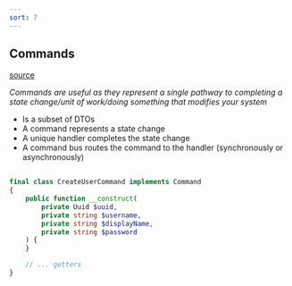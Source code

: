 ```yaml
---
sort: 7
---
```


## Commands

[source](https://barryvanveen.nl/blog/49-what-is-a-command-bus-and-why-should-you-use-it)

_Commands are useful as they represent a single pathway to completing a state change/unit of work/doing something that modifies your system_

- Is a subset of DTOs
- A command represents a state change
- A unique handler completes the state change
- A command bus routes the command to the handler (synchronously or asynchronously)

```php
 
final class CreateUserCommand implements Command
{
    public function __construct(
        private Uuid $uuid, 
        private string $username, 
        private string $displayName, 
        private string $password
    ) {
    }

    // ... getters
}

```

